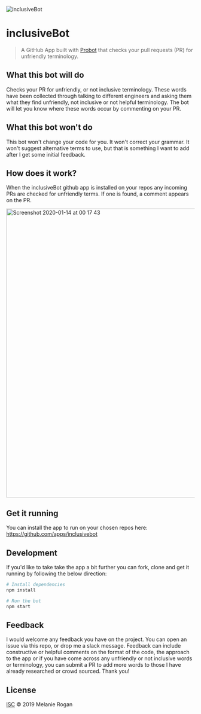 ![inclusiveBot](https://avatars0.githubusercontent.com/in/38059?s=60&u=a0231357e67efbe5677c2571831c7e5a4e8c724e&v=4)
# inclusiveBot

> A GitHub App built with [Probot](https://github.com/probot/probot) that checks your pull requests (PR) for unfriendly terminology.


## What this bot will do

Checks your PR for unfriendly, or not inclusive terminology. These words have been collected through talking to different engineers and asking them what they find unfriendly, not inclusive or not helpful terminology. The bot will let you know where these words occur by commenting on your PR. 


## What this bot won't do

This bot won't change your code for you. It won't correct your grammar. It won't suggest alternative terms to use, but that is something I want to add after I get some initial feedback.


## How does it work?

When the inclusiveBot github app is installed on your repos any incoming PRs are checked for unfriendly terms. If one is found, a comment appears on the PR. 

<img width="773" alt="Screenshot 2020-01-14 at 00 17 43" src="https://user-images.githubusercontent.com/16557524/72302871-4e354e80-3663-11ea-8da8-223798e7c9a7.png">


## Get it running

You can install the app to run on your chosen repos here: https://github.com/apps/inclusivebot


## Development 

If you'd like to take take the app a bit further you can fork, clone and get it running by following the below direction: 

```sh
# Install dependencies
npm install

# Run the bot
npm start
```

## Feedback

I would welcome any feedback you have on the project. You can open an issue via this repo, or drop me a slack message. Feedback can include constructive or helpful comments on the format of the code, the approach to the app or if you have come across any unfriendly or not inclusive words or terminology, you can submit a PR to add more words to those I have already researched or crowd sourced. Thank you!


## License

[ISC](LICENSE) © 2019 Melanie Rogan
